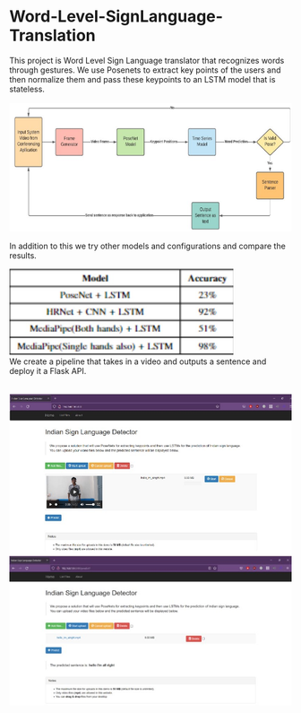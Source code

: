 # Word-Level-SignLanguage-Translation
This project is Word Level Sign Language translator that recognizes words through gestures. We use Posenets to extract key points of the users and then normalize them and pass these keypoints to an LSTM model that is stateless. <br/> <br/>
![alt text](https://github.com/EbsHirani/Word-Level-SignLanguage-Translation/blob/main/images/Flow.jpg)


In addition to this we try other models and configurations and compare the results. <br/>

<img src="https://github.com/EbsHirani/Word-Level-SignLanguage-Translation/blob/main/images/results.jpg" alt="results" width="400"/>
<br/>
We create a pipeline that takes in a video and outputs a sentence and deploy it a Flask API.<br/><br/>

![alt text](https://github.com/EbsHirani/Word-Level-SignLanguage-Translation/blob/main/images/Screenshot%201.jpg)<br/>
![alt text](https://github.com/EbsHirani/Word-Level-SignLanguage-Translation/blob/main/images/Screenshot%202.jpg)
